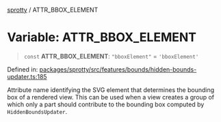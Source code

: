 
[sprotty](../globals) / ATTR\_BBOX\_ELEMENT

# Variable: ATTR\_BBOX\_ELEMENT

> `const` **ATTR\_BBOX\_ELEMENT**: `"bboxElement"` = `'bboxElement'`

Defined in: [packages/sprotty/src/features/bounds/hidden-bounds-updater.ts:185](https://github.com/eclipse-sprotty/sprotty/blob/f9b2433481cc27a1ac0c92d525a92039ae7f6c76/packages/sprotty/src/features/bounds/hidden-bounds-updater.ts#L185)

Attribute name identifying the SVG element that determines the bounding box of a rendered view.
This can be used when a view creates a group of which only a part should contribute to the
bounding box computed by `HiddenBoundsUpdater`.
